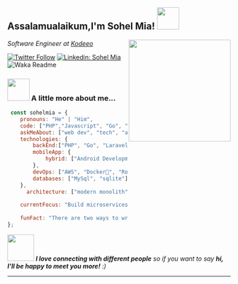 <h2>Assalamualaikum,I'm Sohel Mia! <img src="https://media.giphy.com/media/12oufCB0MyZ1Go/giphy.gif" width="50"></h2>
<img align='right' src="https://media.giphy.com/media/M9gbBd9nbDrOTu1Mqx/giphy.gif" width="230">
<p><em>Software Engineer at <a href="https://www.kodeeo.com">Kodeeo</a>
</em></p>

[![Twitter Follow](https://img.shields.io/twitter/follow/sohelcse1999?label=Follow)](https://twitter.com/intent/follow?screen_name=sohelcse1999)
[![Linkedin: Sohel Mia](https://img.shields.io/badge/-sohelmia-blue?style=flat-square&logo=Linkedin&logoColor=white&link=https://www.linkedin.com/in/sohelmia/)](https://www.linkedin.com/in/sohelmia/)
![Waka Readme](https://github.com/anmol098/anmol098/workflows/Waka%20Readme/badge.svg)

### <img src="https://media.giphy.com/media/VgCDAzcKvsR6OM0uWg/giphy.gif" width="50"> A little more about me...  

```js
 const sohelmia = {
    pronouns: "He" | "Him",
    code: ["PHP","Javascript", "Go", "Dart"],
    askMeAbout: ["web dev", "tech", "app dev","backend engineer"],
    technologies: {
        backEnd:["PHP", "Go", "Laravel", "Lumen","Redis"],
        mobileApp: {
            hybrid: ["Android Development", "IOS Development"]
        },
        devOps: ["AWS", "Docker🐳", "Route53", "Nginx"],
        databases: ["MySql", "sqlite"],
    },
      architecture: ["modern monolith","microservices", "domain-driven design)", "design system pattern"],
   
    currentFocus: "Build microserviceses by golang ",
    
    funFact: "There are two ways to write error-free programs; only the third one works"
};
```


<img src="https://media.giphy.com/media/LnQjpWaON8nhr21vNW/giphy.gif" width="60"> <em><b>I love connecting with different people</b> so if you want to say <b>hi, I'll be happy to meet you more!</b> :)</em>

---
